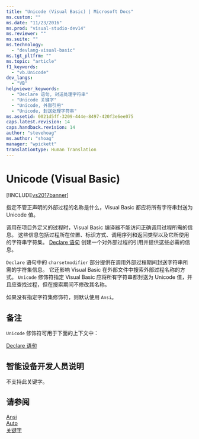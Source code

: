 ```yaml
---
title: "Unicode (Visual Basic) | Microsoft Docs"
ms.custom: ""
ms.date: "11/23/2016"
ms.prod: "visual-studio-dev14"
ms.reviewer: ""
ms.suite: ""
ms.technology: 
  - "devlang-visual-basic"
ms.tgt_pltfrm: ""
ms.topic: "article"
f1_keywords: 
  - "vb.Unicode"
dev_langs: 
  - "VB"
helpviewer_keywords: 
  - "Declare 语句, 封送处理字符串"
  - "Unicode 关键字"
  - "Unicode, 外部引用"
  - "Unicode, 封送处理字符串"
ms.assetid: 0021d5ff-3209-444e-8497-420f3e6ee075
caps.latest.revision: 14
caps.handback.revision: 14
author: "stevehoag"
ms.author: "shoag"
manager: "wpickett"
translationtype: Human Translation
---
```

# Unicode (Visual Basic)
[!INCLUDE[vs2017banner](../../../csharp/includes/vs2017banner.md)]

指定不管正声明的外部过程的名称是什么，Visual Basic 都应将所有字符串封送为 Unicode 值。  
  
 调用在项目外定义的过程时，Visual Basic 编译器不能访问正确调用过程所需的信息。  这些信息包括过程所在位置、标识方式、调用序列和返回类型以及它所使用的字符串字符集。  [Declare 语句](../../../visual-basic/language-reference/statements/declare-statement.md) 创建一个对外部过程的引用并提供这些必需的信息。  
  
 `Declare` 语句中的 `charsetmodifier` 部分提供在调用外部过程期间封送字符串所需的字符集信息。  它还影响 Visual Basic 在外部文件中搜索外部过程名称的方式。  `Unicode` 修饰符指定 Visual Basic 应将所有字符串都封送为 Unicode 值，并且应查找过程，但在搜索期间不修改其名称。  
  
 如果没有指定字符集修饰符，则默认使用 `Ansi`。  
  
## 备注  
 `Unicode` 修饰符可用于下面的上下文中：  
  
 [Declare 语句](../../../visual-basic/language-reference/statements/declare-statement.md)  
  
## 智能设备开发人员说明  
 不支持此关键字。  
  
## 请参阅  
 [Ansi](../../../visual-basic/language-reference/modifiers/ansi.md)   
 [Auto](../../../visual-basic/language-reference/modifiers/auto.md)   
 [关键字](../../../visual-basic/language-reference/keywords/index.md)